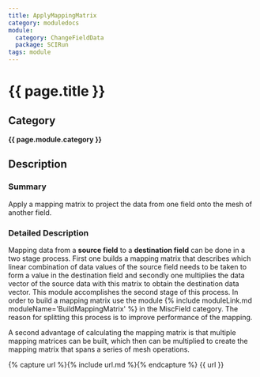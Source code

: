 ```yaml
---
title: ApplyMappingMatrix
category: moduledocs
module:
  category: ChangeFieldData
  package: SCIRun
tags: module
---
```


# {{ page.title }}

## Category

**{{ page.module.category }}**

## Description

### Summary

Apply a mapping matrix to project the data from one field onto the mesh of another field.

### Detailed Description

Mapping data from a **source field** to a **destination field** can be done in a two stage process. First one builds a mapping matrix that describes which linear combination of data values of the source field needs to be taken to form a value in the destination field and secondly one multiplies the data vector of the source data with this matrix to obtain the destination data vector. This module accomplishes the second stage of this process. In order to build a mapping matrix use the module {% include moduleLink.md moduleName='BuildMappingMatrix' %} in the MiscField category. The reason for splitting this process is to improve performance of the mapping.

A second advantage of calculating the mapping matrix is that multiple mapping matrices can be built, which then can be multiplied to create the mapping matrix that spans a series of mesh operations.

{% capture url %}{% include url.md %}{% endcapture %}
{{ url }}
